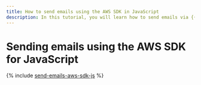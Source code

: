 ```yaml
---
title: How to send emails using the AWS SDK in JavaScript
description: In this tutorial, you will learn how to send emails via {{ postbox-full-name }} using the AWS SDK for JavaScript.
---
```


# Sending emails using the AWS SDK for JavaScript

{% include [send-emails-aws-sdk-js](../../_tutorials/serverless/send-emails-aws-sdk-js.md) %}
